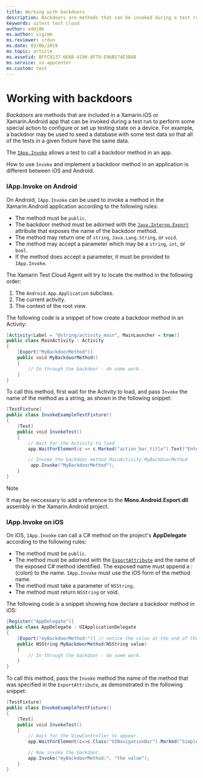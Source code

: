 ```yaml
---
title: Working with backdoors
description: Backdoors are methods that can be invoked during a test run to perform some special action to configure or set up testing state on a device.
keywords: uitest test cloud
author: oddj0b
ms.author: vigimm
ms.reviewer: crdun
ms.date: 03/06/2019
ms.topic: article
ms.assetid: BFFC9137-6E6B-4190-AF79-E96B574E3B4B
ms.service: vs-appcenter
ms.custom: test
---
```


# Working with backdoors

*Backdoors* are methods that are included in a Xamarin.iOS or Xamarin.Android
 app that can be invoked during a test run to perform some special action to configure or set up testing state on a device. For example, a backdoor may be used to seed a database with some test data so that all of the tests in a given fixture have the same data.

The [`IApp.Invoke`](https://developer.xamarin.com/api/member/Xamarin.UITest.IApp.Invoke/p/System.String/System.Object/) allows a test to call a backdoor method in an app. 

How to use `Invoke` and implement a backdoor method in an application is 
different between iOS and Android.

### IApp.Invoke on Android

On Android, `IApp.Invoke` can be used to invoke a method in the Xamarin.Android application according to the following rules:

* The method must be `public`.
* The backdoor method must be adorned with the [`Java.Interop.Export`](https://developer.xamarin.com/api/type/Java.Interop.ExportAttribute/) attribute that exposes the name of the backdoor method.
* The method may return one of `string`, `Java.Lang.String`, or `void`.
* The method may accept a parameter which may be a `string`, `int`, or `bool`. 
* If the method does accept a parameter, it must be provided to `IApp.Invoke`.    

The Xamarin Test Cloud Agent will try to locate the method in the following order:

1. The `Android.App.Application` subclass.
2. The current activity.
3. The context of the root view.

The following code is a snippet of how create a backdoor method in an Activity:

```csharp
[Activity(Label = "@string/activity_main", MainLauncher = true)]
public class MainActivity : Activity
{
    [Export("MyBackdoorMethod")]
    public void MyBackdoorMethod()
    {
        // In through the backdoor - do some work.
    }
}
```

To call this method, first wait for the Activity to load, and pass `Invoke` the name of the method as a string, as shown in the following snippet:

```csharp
[TestFixture]
public class InvokeExampleTestFixture() 
{
    [Test]
    public void InvokeTest()
    {
        // Wait for the Activity to load
        app.WaitForElement(c => c.Marked("action_bar_title").Text("Enter Credit Card Number"));

        // Invoke the backdoor method MainActivity.MyBackDoorMethod
         app.Invoke("MyBackdoorMethod");
    }
}
```

> [!NOTE]
> It may be neccessary to add a reference to the **Mono.Android.Export.dll** assembly in the Xamarin.Android project.


### IApp.Invoke on iOS

On iOS, `IApp.Invoke` can call a C# method on the project's **AppDelegate** according to the following rules:

* The method must be `public`.
* The method must be adorned with the  [`ExportAttribute`](https://developer.xamarin.com/api/type/Foundation.ExportAttribute/) and the name of the exposed C# method identified. The exposed name must append a *:* (colon) to the name. `IApp.Invoke` must use the iOS form of the method name.
* The method must take a parameter of `NSString`.
* The method must return `NSString` or void.

The following code is a snippet showing how declare a backdoor method in iOS:

```csharp
[Register("AppDelegate")]
public class AppDelegate : UIApplicationDelegate
{
    [Export("myBackdoorMethod:")] // notice the colon at the end of the method name
    public NSString MyBackdoorMethod(NSString value)
    {
        // In through the backdoor - do some work.
    }
}
```

To call this method, pass the `Invoke` method the name of the method that was specified in the `ExportAttribute`, as demonstrated in the following snippet:

```csharp
[TestFixture]
public class InvokeExampleTestFixture() 
{
    [Test]
    public void InvokeTest()
    {
        // Wait for the ViewController to appear.
        app.WaitForElement(c=>c.Class("UINavigationBar").Marked("Simple Credit Card Validator"));

        // Now invoke the backdoor.
        app.Invoke("myBackdoorMethod:", "the value");
    }
}
```
